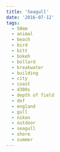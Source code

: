 ```yaml
---
title: 'Seagull'
date: '2016-07-12'
tags:
  - 50mm
  - animal
  - beach
  - bird
  - bitt
  - bokeh
  - bollard
  - breakwater
  - building
  - city
  - coast
  - d300s
  - depth of field
  - dof
  - england
  - gull
  - nikon
  - outdoor
  - seagull
  - shore
  - summer
---
```

